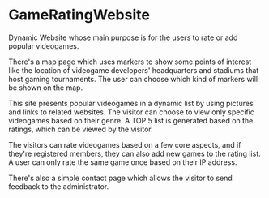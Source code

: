 # GameRatingWebsite

Dynamic Website whose main purpose is for the users to rate or add popular videogames.

There's a map page which uses markers to show some points of interest like the location of videogame developers' headquarters 
and stadiums that host gaming tournaments. The user can choose which kind of markers will be shown on the map.

This site presents popular videogames in a dynamic list by using pictures and links to related websites. The visitor can choose
to view only specific videogames based on their genre. A TOP 5 list is generated based on the ratings, which can be viewed by the 
visitor.

The visitors can rate videogames based on a few core aspects, and if they're registered members, they can also add new games
to the rating list. A user can only rate the same game once based on their IP address.

There's also a simple contact page which allows the visitor to send feedback to the administrator.

